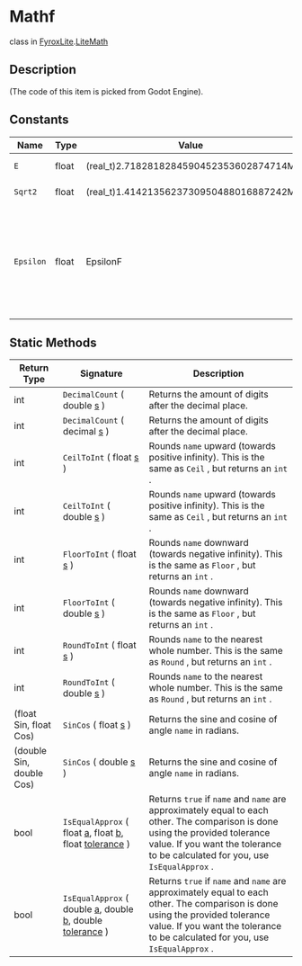 # Mathf
class in [FyroxLite](../README.md).[LiteMath](README.md)
## Description
(The code of this item is picked from Godot Engine).
## Constants
| Name | Type | Value | Description |
|---|---|---|---|
| `E` | float | (real_t)2.7182818284590452353602874714M |  The natural number `e` .  |
| `Sqrt2` | float | (real_t)1.4142135623730950488016887242M |  The square root of 2.  |
| `Epsilon` | float | EpsilonF |  A very small number used for float comparison with error tolerance.  1e-06 with single-precision floats, but 1e-14 if `REAL_T_IS_DOUBLE` .  |
## Static Methods
| Return Type | Signature | Description |
|---|---|---|
| int | `DecimalCount` ( double <ins>s</ins> ) |  Returns the amount of digits after the decimal place.      |
| int | `DecimalCount` ( decimal <ins>s</ins> ) |  Returns the amount of digits after the decimal place.      |
| int | `CeilToInt` ( float <ins>s</ins> ) |  Rounds `name` upward (towards positive infinity).   This is the same as `Ceil` , but returns an `int` .      |
| int | `CeilToInt` ( double <ins>s</ins> ) |  Rounds `name` upward (towards positive infinity).   This is the same as `Ceil` , but returns an `int` .      |
| int | `FloorToInt` ( float <ins>s</ins> ) |  Rounds `name` downward (towards negative infinity).   This is the same as `Floor` , but returns an `int` .      |
| int | `FloorToInt` ( double <ins>s</ins> ) |  Rounds `name` downward (towards negative infinity).   This is the same as `Floor` , but returns an `int` .      |
| int | `RoundToInt` ( float <ins>s</ins> ) |  Rounds `name` to the nearest whole number.   This is the same as `Round` , but returns an `int` .      |
| int | `RoundToInt` ( double <ins>s</ins> ) |  Rounds `name` to the nearest whole number.   This is the same as `Round` , but returns an `int` .      |
| (float Sin, float Cos) | `SinCos` ( float <ins>s</ins> ) |  Returns the sine and cosine of angle `name` in radians.      |
| (double Sin, double Cos) | `SinCos` ( double <ins>s</ins> ) |  Returns the sine and cosine of angle `name` in radians.      |
| bool | `IsEqualApprox` ( float <ins>a</ins>, float <ins>b</ins>, float <ins>tolerance</ins> ) |  Returns `true` if `name` and `name` are approximately  equal to each other.  The comparison is done using the provided tolerance value.  If you want the tolerance to be calculated for you, use `IsEqualApprox` .          |
| bool | `IsEqualApprox` ( double <ins>a</ins>, double <ins>b</ins>, double <ins>tolerance</ins> ) |  Returns `true` if `name` and `name` are approximately  equal to each other.  The comparison is done using the provided tolerance value.  If you want the tolerance to be calculated for you, use `IsEqualApprox` .          |
